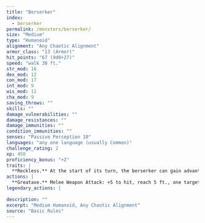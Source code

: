 ```yaml
---
title: "Berserker"
index:
  - berserker
permalink: /monsters/berserker/
size: "Medium"
type: "Humanoid"
alignment: "Any Chaotic Alignment"
armor_class: "13 (Armor)"
hit_points: "67 (9d8+27)"
speed: "walk 30 ft."
str_mod: 16
dex_mod: 12
con_mod: 17
int_mod: 9
wis_mod: 11
cha_mod: 9
saving_throws: ""
skills: ""
damage_vulnerabilities: ""
damage_resistances: ""
damage_immunities: ""
condition_immunities: ""
senses: "Passive Perception 10"
languages: "any one language (usually Common)"
challenge_rating: 2
xp: 450
proficiency_bonus: "+2"
traits: |
  **Reckless.** At the start of its turn, the berserker can gain advantage on all melee weapon attack rolls during that turn, but attack rolls against it have advantage until the start of its next turn.
actions: |
  **Greataxe.** Melee Weapon Attack: +5 to hit, reach 5 ft., one target. Hit: 9 (1d12 + 3) slashing damage.  
legendary_actions: |
  
description: ""
excerpt: "Medium Humanoid, Any Chaotic Alignment"
source: "Basic Rules"
---
```

